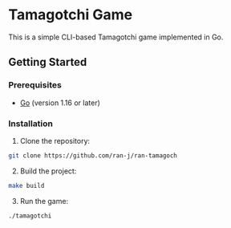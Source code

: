# Tamagotchi Game

This is a simple CLI-based Tamagotchi game implemented in Go.

## Getting Started

### Prerequisites

- [Go](https://golang.org/dl/) (version 1.16 or later)

### Installation

1. Clone the repository:

```bash
git clone https://github.com/ran-j/ran-tamagoch
```

2. Build the project:

```bash
make build
```

3. Run the game:

```bash
./tamagotchi
```
